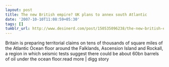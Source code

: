 ```yaml
---
layout: post
title: The new British empire? UK plans to annex south Atlantic
date: '2007-10-10T11:08:59+05:30'
tags: []
tumblr_url: http://www.desinerd.com/post/150535096238/the-new-british-empire-uk-plans-to-annex-south
---
```

Britain is preparing territorial claims on tens of thousands of square miles of the Atlantic Ocean floor around the Falklands, Ascension Island and Rockall, a region in which seismic tests suggest there could be about 60bn barrels of oil under the ocean floor.read more | digg story
